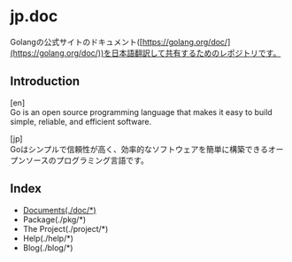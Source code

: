 # jp.doc

Golangの公式サイトのドキュメント([https://golang.org/doc/](https://golang.org/doc/))を日本語翻訳して共有するためのレポジトリです。

## Introduction

[en]  
Go is an open source programming language that makes it easy to build simple, reliable, and efficient software.

[jp]  
Goはシンプルで信頼性が高く、効率的なソフトウェアを簡単に構築できるオープンソースのプログラミング言語です。

## Index

* [Documents(./doc/*)](./doc/)
* Package(./pkg/*)
* The Project(./project/*)
* Help(./help/*)
* Blog(./blog/*)
